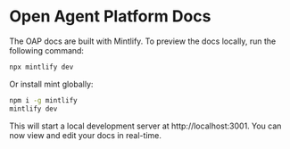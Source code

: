 # Open Agent Platform Docs

The OAP docs are built with Mintlify. To preview the docs locally, run the following command:

```bash
npx mintlify dev
```

Or install mint globally:

```bash
npm i -g mintlify
mintlify dev
```

This will start a local development server at http://localhost:3001. You can now view and edit your docs in real-time.
